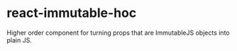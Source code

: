 # react-immutable-hoc
Higher order component for turning props that are ImmutableJS objects into plain JS.
